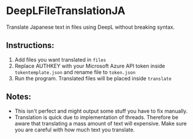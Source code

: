 # DeepLFileTranslationJA
Translate Japanese text in files using DeepL without breaking syntax.

## Instructions:
1. Add files you want translated in `files`
2. Replace AUTHKEY with your Microsoft Azure API token inside `tokentemplate.json` and rename file to `token.json`
3. Run the program. Translated files will be placed inside `translate`

## Notes:
* This isn't perfect and might output some stuff you have to fix manually.
* Translation is quick due to implementation of threads. Therefore be aware that translating a mass amount of text will expensive. Make sure you are careful with how much text you translate.
